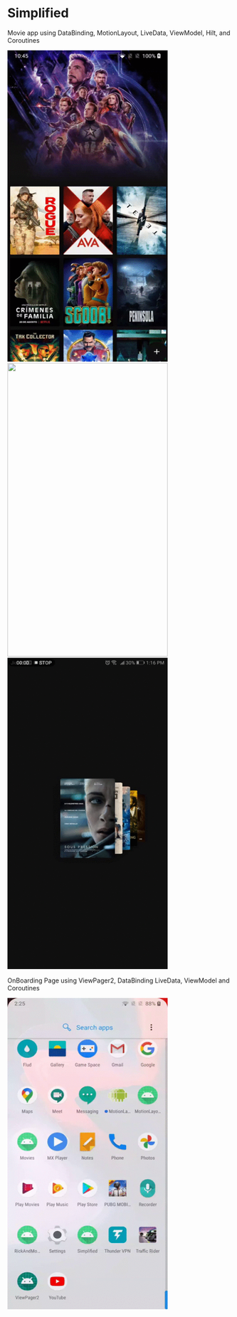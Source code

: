 # Simplified
Movie app using DataBinding, MotionLayout, LiveData, ViewModel, Hilt, and Coroutines

<img src="fab_button.gif" width="360" height="700">
<img src="transition.gif" width="360" height="660">
<img src="carousel.gif" width="360" height="700">

OnBoarding Page using ViewPager2, DataBinding LiveData, ViewModel and Coroutines

<img src="bottom_bar.gif" width="360" height="700">



